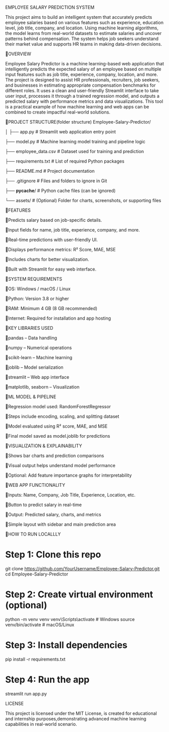 EMPLOYEE SALARY PREDICTION SYSTEM

This project aims to build an intelligent system that accurately predicts employee salaries based on various features such as experience, education level, job title, company, and location.
Using machine learning algorithms, the model learns from real-world datasets to estimate salaries and uncover patterns behind compensation.
The system helps job seekers understand their market value and supports HR teams in making data-driven decisions.


📌OVERVIEW

Employee Salary Predictor is a machine learning-based web application that intelligently predicts the expected salary of an employee based on multiple input features such as job title, experience, company, location, and more. The project is designed to assist HR professionals, recruiters, job seekers, and businesses in estimating appropriate compensation benchmarks for different roles. It uses a clean and user-friendly Streamlit interface to take user input, processes it through a trained regression model, and outputs a predicted salary with performance metrics and data visualizations. This tool is a practical example of how machine learning and web apps can be combined to create impactful real-world solutions.


📁PROJECT STRUCTURE(folder structure)
Employee-Salary-Predictor/

│
├── app.py                 # Streamlit web application entry point

├── model.py               # Machine learning model training and pipeline logic

├── employee_data.csv      # Dataset used for training and prediction

├── requirements.txt       # List of required Python packages

├── README.md              # Project documentation

├── .gitignore             # Files and folders to ignore in Git

├── __pycache__/           # Python cache files (can be ignored)

└── assets/                # (Optional) Folder for charts, screenshots, or supporting files


📌FEATURES

🔹Predicts salary based on job-specific details.

🔹Input fields for name, job title, experience, company, and more.

🔹Real-time predictions with user-friendly UI.

🔹Displays performance metrics: R² Score, MAE, MSE

🔹Includes charts for better visualization.

🔹Built with Streamlit for easy web interface.


📌SYSTEM REQUIREMENTS

🔹OS: Windows / macOS / Linux

🔹Python: Version 3.8 or higher

🔹RAM: Minimum 4 GB (8 GB recommended)

🔹Internet: Required for installation and app hosting


📌KEY LIBRARIES USED

🔹pandas – Data handling

🔹numpy – Numerical operations

🔹scikit-learn – Machine learning

🔹joblib – Model serialization

🔹streamlit – Web app interface

🔹matplotlib, seaborn – Visualization


📌ML MODEL & PIPELINE

🔹Regression model used: RandomForestRegressor

🔹Steps include encoding, scaling, and splitting dataset

🔹Model evaluated using R² score, MAE, and MSE

🔹Final model saved as model.joblib for predictions


📌VISUALIZATION & EXPLAINABILITY

🔹Shows bar charts and prediction comparisons

🔹Visual output helps understand model performance

🔹Optional: Add feature importance graphs for interpretability


📌WEB APP FUNCTIONALITY

🔹Inputs: Name, Company, Job Title, Experience, Location, etc.

🔹Button to predict salary in real-time

🔹Output: Predicted salary, charts, and metrics

🔹Simple layout with sidebar and main prediction area


📌HOW TO RUN LOCALLLY

# Step 1: Clone this repo
git clone https://github.com/YourUsername/Employee-Salary-Predictor.git
cd Employee-Salary-Predictor

# Step 2: Create virtual environment (optional)
python -m venv venv
venv\Scripts\activate  # Windows
source venv/bin/activate  # macOS/Linux

# Step 3: Install dependencies
pip install -r requirements.txt

# Step 4: Run the app
streamlit run app.py


LICENSE

This project is licensed under the MIT License, is created for educational and internship purposes,demonstrating advanced machine learning capabilities in real-world scenario.








